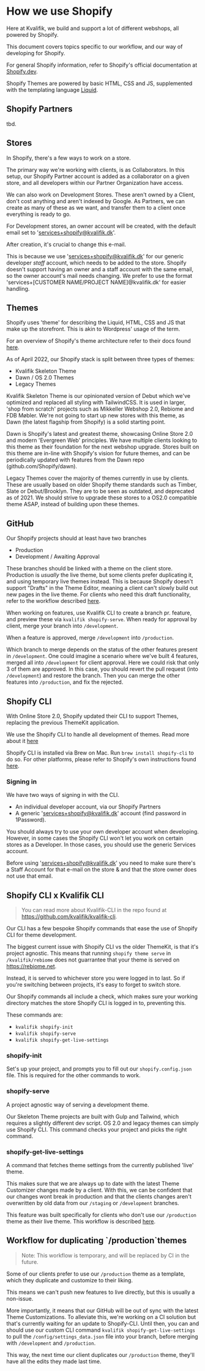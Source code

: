 # How we use Shopify

Here at Kvalifik, we build and support a lot of different webshops, all powered by Shopify.

This document covers topics specific to our workflow, and our way of developing for Shopify.

For general Shopify information, refer to Shopify's official documentation at [Shopify.dev](https://shopify.dev/themes).

Shopify Themes are powered by basic HTML, CSS and JS, supplemented with the templating language [Liquid](https://shopify.dev/api/liquid).

## Shopify Partners
tbd.


## Stores

In Shopify, there's a few ways to work on a store.

The primary way we're working with clients, is as Collaborators. In this setup, our Shopify Partner account is added as a collaborator on a given store, and all developers within our Partner Organization have access.

We can also work on Development Stores. These aren't owned by a Client, don't cost anything and aren't indexed by Google. As Partners, we can create as many of these as we want, and transfer them to a client once everything is ready to go.

For Development stores, an owner account will be created, with the default email set to 'services+shopify@kvalifik.dk'.

After creation, it's crucial to change this e-mail.

This is because we use 'services+shopify@kvalifik.dk' for our generic developer *staff* account, which needs to be added to the store. Shopify doesn't support having an owner and a staff account with the same email, so the owner account's mail needs changing. We prefer to use the format 'services+[CUSTOMER NAME/PROJECT NAME]@kvalifik.dk' for easier handling.

## Themes

Shopify uses 'theme' for describing the Liquid, HTML, CSS and JS that make up the storefront. This is akin to Wordpress' usage of the term.

For an overview of Shopify's theme architecture refer to their docs found [here](https://shopify.dev/themes/architecture#directory-structure-and-component-types).

As of April 2022, our Shopify stack is split between three types of themes:

- Kvalifik Skeleton Theme
- Dawn / OS 2.0 Themes
- Legacy Themes

Kvalifik Skeleton Theme is our opinionated version of Debut which we've optimized and replaced all styling with TailwindCSS. It is used in larger, 'shop from scratch' projects such as Mikkeller Webshop 2.0, Rebiome and FDB Møbler. We're not going to start up new stores with this theme, as Dawn (the latest flagship from Shopify) is a solid starting point.

Dawn is Shopify's latest and greatest theme, showcasing Online Store 2.0 and modern 'Evergreen Web' principles. We have multiple clients looking to this theme as their foundation for the next webshop upgrade. Stores built on this theme are in-line with Shopify's vision for future themes, and can be periodically updated with features from the Dawn repo (github.com/Shopify/dawn).

Legacy Themes cover the majority of themes currently in use by clients. These are usually based on older Shopify theme standards such as Timber, Slate or Debut/Brooklyn. They are to be seen as outdated, and deprecated as of 2021. We should strive to upgrade these stores to a OS2.0 compatible theme ASAP, instead of building upon these themes.

## GitHub

Our Shopify projects should at least have two branches

- Production
- Development / Awaiting Approval

These branches should be linked with a theme on the client store. Production is _usually_ the live theme, but some clients prefer duplicating it, and using temporary live themes instead. This is because Shopify doesn't support "Drafts" in the Theme Editor, meaning a client can't slowly build out new pages in the live theme. For clients who need this draft functionality, refer to the workflow described [here](#duplicate-theme-workflow).

When working on features, use Kvalifik CLI to create a branch pr. feature, and preview these via `kvalifik shopify-serve`. When ready for approval by client, merge your branch into `/development`.

When a feature is approved, merge `/development` into `/production`.

Which branch to merge depends on the status of the other features present in `/development`. One could imagine a scenario where we've built 4 features, merged all into `/development` for client approval. Here we could risk that only 3 of them are approved. In this case, you should revert the pull request (into `/development`) and restore the branch. Then you can merge the other features into `/production`, and fix the rejected.

## Shopify CLI

With Online Store 2.0, Shopify updated their CLI to support Themes, replacing the previous ThemeKit application.

We use the Shopify CLI to handle all development of themes. Read more about it [here](https://shopify.dev/themes)

Shopify CLI is installed via Brew on Mac. Run ```brew install shopify-cli``` to do so. For other platforms, please refer to Shopify's own instructions found [here](https://shopify.dev/themes/tools/cli/installation).

### Signing in
We have two ways of signing in with the CLI.

* An individual developer account, via our Shopify Partners
* A generic 'services+shopify@kvalifik.dk' account (find password in 1Password).

You should always try to use your own developer account when developing. However, in some cases the Shopify CLI won't let you work on certain stores as a Developer. In those cases, you should use the generic Services account.

Before using 'services+shopify@kvalifik.dk' you need to make sure there's a Staff Account for that e-mail on the store & and that the store owner does not use that email.

## Shopify CLI x Kvalifik CLI

> You can read more about Kvalifik-CLI in the repo found at https://github.com/kvalifik/kvalifik-cli.

Our CLI has a few bespoke Shopify commands that ease the use of Shopify CLI for theme development.

The biggest current issue with Shopify CLI vs the older ThemeKit, is that it's project agnostic. This means that running `shopify theme serve` in `/kvalifik/rebiome` does not guarrantee that your theme is served on https://rebiome.net.

Instead, it is served to whichever store you were logged in to last. So if you're switching between projects, it's easy to forget to switch store.

Our Shopify commands all include a check, which makes sure your working directory matches the store Shopify CLI is logged in to, preventing this.

These commands are:

- `kvalifik shopify-init`
- `kvalifik shopify-serve`
- `kvalifik shopify-get-live-settings`

### shopify-init

Set's up your project, and prompts you to fill out our `shopify.config.json` file. This is required for the other commands to work.

### shopify-serve

A project agnostic way of serving a development theme.

Our Skeleton Theme projects are built with Gulp and Tailwind, which requires a slightly different dev script. OS 2.0 and legacy themes can simply use Shopify CLI. This command checks your project and picks the right command.

### shopify-get-live-settings

A command that fetches theme settings from the currently published 'live' theme.

This makes sure that we are always up to date with the latest Theme Customizer changes made by a client. With this, we can be confident that our changes wont break in production and that the clients changes aren't overwritten by old data from our `/staging` or `/development` branches.

This feature was built specifically for clients who don't use our `/production` theme as their live theme. This workflow is described [here](#duplicate-theme-workflow).

<h2 id="duplicate-theme-workflow">Workflow for duplicating `/production`themes</h2>
<blockquote>
Note: This workflow is temporary, and will be replaced by CI in the future.
</blockquote>

Some of our clients prefer to use our `/production` theme as a template, which they duplicate and customize to their liking.

This means we can't push new features to live directly, but this is usually a non-issue.

More importantly, it means that our GitHub will be out of sync with the latest Theme Customizations. To alleviate this, we're working on a CI solution but that's currently waiting for an update to Shopify-CLI. Until then, you can and should use our custom CLI command `kvalifik shopify-get-live-settings` to pull the `/config/settings_data.json` file into your branch, before merging with `/development` and `/production`.

This way, the next time our client duplicates our `/production` theme, they'll have all the edits they made last time.
